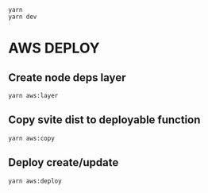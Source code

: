 ```
yarn
yarn dev
```

# AWS DEPLOY

## Create node deps layer

```
yarn aws:layer
```

## Copy svite dist to deployable function

```
yarn aws:copy
```

## Deploy create/update

```
yarn aws:deploy
```
